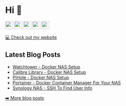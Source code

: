 <h1>Hi 👋</h1>
<p><a href="https://twitter.com/chris_otto6"><img src="https://img.shields.io/badge/twitter-%231DA1F2.svg?&style=for-the-badge&logo=twitter&logoColor=white" height=25></a> <a href="https://www.linkedin.com/in/ottochristopher/"><img src="https://img.shields.io/badge/linkedin-%230077B5.svg?&style=for-the-badge&logo=linkedin&logoColor=white" height=25></a> <a href="https://www.instagram.com/chris_otto6/"><img src="https://img.shields.io/badge/instagram-%23E4405F.svg?&style=for-the-badge&logo=instagram&logoColor=white" height=25></a> <a href="https://medium.com/@chris_otto6"><img src="https://img.shields.io/badge/medium-%2312100E.svg?&style=for-the-badge&logo=medium&logoColor=white" height=25></a> <a href="https://dev.to/chrisotto"><img src="https://img.shields.io/badge/DEV.TO-%230A0A0A.svg?&style=for-the-badge&logo=dev-dot-to&logoColor=white" height=25></a></p>
<p><a href="https://chrisotto.dev/">💻  Check out my website</a></p>
<h2>Latest Blog Posts</h2>
  <ul>
    <li><a href=https://www.chrisotto.dev/blog/watchtower-docker-nas>Watchtower - Docker NAS Setup</a></li><li><a href=https://www.chrisotto.dev/blog/calibre-library-docker-nas>Calibre Library - Docker NAS Setup</a></li><li><a href=https://www.chrisotto.dev/blog/pihole-docker-nas>PiHole - Docker NAS Setup</a></li><li><a href=https://www.chrisotto.dev/blog/portainer-docker-nas>Portainer - Docker Container Manager For Your NAS</a></li><li><a href=https://www.chrisotto.dev/blog/ssh-synology-nas>Synology NAS - SSH To Find User Info</a></li>
  </ul>
<p><a href="https://chrisotto.dev/">➡️  More blog posts</a></p>
